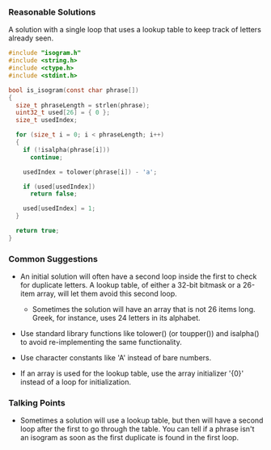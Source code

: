 ### Reasonable Solutions

A solution with a single loop that uses a lookup table to keep track of letters already seen.

```c
#include "isogram.h"
#include <string.h>
#include <ctype.h>
#include <stdint.h>

bool is_isogram(const char phrase[])
{
  size_t phraseLength = strlen(phrase);
  uint32_t used[26] = { 0 };
  size_t usedIndex;

  for (size_t i = 0; i < phraseLength; i++)
  {
    if (!isalpha(phrase[i]))
      continue;

    usedIndex = tolower(phrase[i]) - 'a';

    if (used[usedIndex])
      return false;

    used[usedIndex] = 1;
  }

  return true;
}
```

### Common Suggestions

- An initial solution will often have a second loop inside the first to check for duplicate letters. A lookup table, of either a 32-bit bitmask or a 26-item array, will let them avoid this second loop.
  - Sometimes the solution will have an array that is not 26 items long. Greek, for instance, uses 24 letters in its alphabet.

- Use standard library functions like tolower() (or toupper()) and isalpha() to avoid re-implementing the same functionality.

- Use character constants like 'A' instead of bare numbers.

- If an array is used for the lookup table, use the array initializer '{0}' instead of a loop for initialization.

### Talking Points

- Sometimes a solution will use a lookup table, but then will have a second loop after the first to go through the table. You can tell if a phrase isn't an isogram as soon as the first duplicate is found in the first loop.
